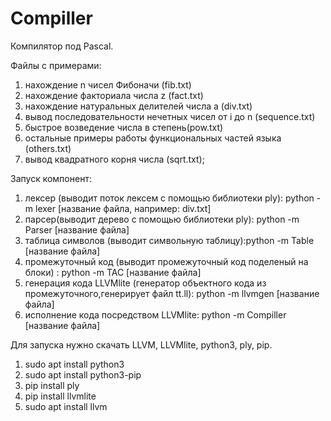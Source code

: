 # Compiller
Компилятор под Pascal.
<!-- Файлы с примерами: -->
Файлы с примерами:
1) нахождение n чисел Фибоначи (fib.txt)
2) нахождение факториала числа z (fact.txt)
3) нахождение натуральных делителей числа a (div.txt)
4) вывод последовательности нечетных чисел от i до n (sequence.txt)
5) быстрое возведение числа в степень(pow.txt)
6) остальные примеры работы функциональных частей языка (others.txt)
7) вывод квадратного корня числа (sqrt.txt);

<!-- Файлы с примерами: -->
Запуск компонент:
1) лексер (выводит поток лексем с помощью библиотеки ply): python -m lexer [название файла, например: div.txt]
2) парсер(выводит дерево с помощью библиотеки ply): python -m Parser [название файла]
3) таблица символов (выводит символьную таблицу):python -m Table [название файла]
4) промежуточный код (выводит промежуточный код поделеный на блоки) : python -m TAC [название файла]
5) генерация кода LLVMlite (генератор объектного кода из промежуточного,генерирует файл tt.ll): python -m llvmgen [название файла]
6) исполнение кода посредством LLVMlite: python -m Compiller [название файла]

Для запуска нужно скачать LLVM, LLVMlite, python3, ply, pip.
<!-- Файлы с примерами: -->
1) sudo apt install python3
2) sudo apt install python3-pip
3) pip install ply
4) pip install llvmlite
5) sudo apt install llvm
